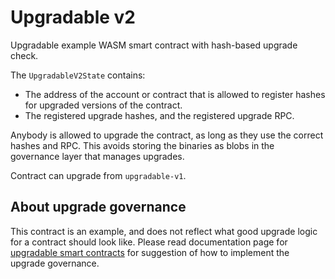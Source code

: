 # Upgradable v2

Upgradable example WASM smart contract with hash-based upgrade check.

The `UpgradableV2State` contains:

- The address of the account or contract that is allowed to register hashes for
  upgraded versions of the contract.
- The registered upgrade hashes, and the registered upgrade RPC.

Anybody is allowed to upgrade the contract, as long as they use the correct
hashes and RPC. This avoids storing the binaries as blobs in the governance
layer that manages upgrades.

Contract can upgrade from `upgradable-v1`.

## About upgrade governance

This contract is an example, and does not reflect what good upgrade logic for a
contract should look like. Please read documentation page for [upgradable smart
contracts](https://partisiablockchain.gitlab.io/documentation/smart-contracts/upgradable-smart-contracts.html)
for suggestion of how to implement the upgrade governance.
